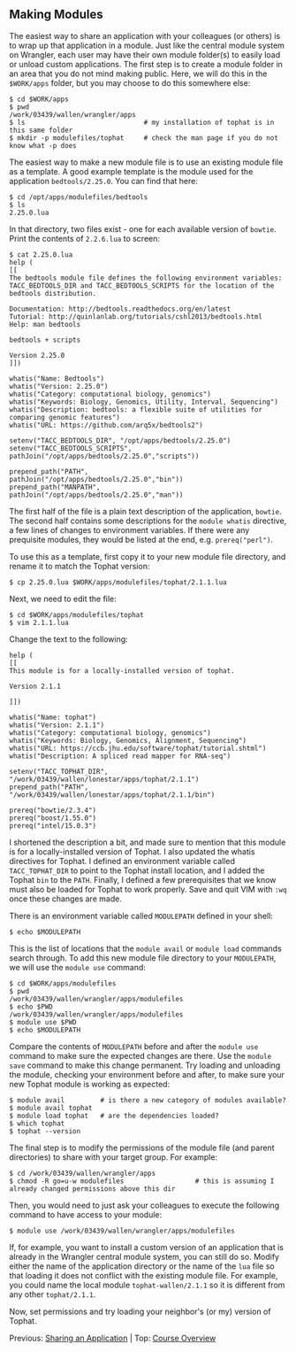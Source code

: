 ## Making Modules

The easiest way to share an application with your colleagues (or others) is to wrap up that application in a module. Just like the central module system on Wrangler, each user may have their own module folder(s) to easily load or unload custom applications. The first step is to create a module folder in an area that you do not mind making public. Here, we will do this in the `$WORK/apps` folder, but you may choose to do this somewhere else:
```
$ cd $WORK/apps
$ pwd
/work/03439/wallen/wrangler/apps
$ ls                              # my installation of tophat is in this same folder
$ mkdir -p modulefiles/tophat     # check the man page if you do not know what -p does
```

The easiest way to make a new module file is to use an existing module file as a template. A good example template is the module used for the application `bedtools/2.25.0`. You can find that here:
```
$ cd /opt/apps/modulefiles/bedtools
$ ls
2.25.0.lua
```

In that directory, two files exist - one for each available version of `bowtie`. Print the contents of `2.2.6.lua` to screen:
```
$ cat 2.25.0.lua
help (
[[
The bedtools module file defines the following environment variables: TACC_BEDTOOLS_DIR and TACC_BEDTOOLS_SCRIPTS for the location of the bedtools distribution.

Documentation: http://bedtools.readthedocs.org/en/latest
Tutorial: http://quinlanlab.org/tutorials/cshl2013/bedtools.html
Help: man bedtools

bedtools + scripts

Version 2.25.0
]])

whatis("Name: Bedtools")
whatis("Version: 2.25.0")
whatis("Category: computational biology, genomics")
whatis("Keywords: Biology, Genomics, Utility, Interval, Sequencing")
whatis("Description: bedtools: a flexible suite of utilities for comparing genomic features")
whatis("URL: https://github.com/arq5x/bedtools2")

setenv("TACC_BEDTOOLS_DIR",	"/opt/apps/bedtools/2.25.0")
setenv("TACC_BEDTOOLS_SCRIPTS",	pathJoin("/opt/apps/bedtools/2.25.0","scripts"))

prepend_path("PATH",		pathJoin("/opt/apps/bedtools/2.25.0","bin"))
prepend_path("MANPATH",		pathJoin("/opt/apps/bedtools/2.25.0","man"))
```

The first half of the file is a plain text description of the application, `bowtie`. The second half contains some descriptions for the `module whatis` directive, a few lines of changes to environment variables.  If there were any prequisite modules, they would be listed at the end, e.g. `prereq("perl")`. 

To use this as a template, first copy it to your new module file directory, and rename it to match the Tophat version:
```
$ cp 2.25.0.lua $WORK/apps/modulefiles/tophat/2.1.1.lua
```

Next, we need to edit the file:
```
$ cd $WORK/apps/modulefiles/tophat
$ vim 2.1.1.lua
```

Change the text to the following:
```
help (
[[
This module is for a locally-installed version of tophat.

Version 2.1.1

]])

whatis("Name: tophat")
whatis("Version: 2.1.1")
whatis("Category: computational biology, genomics")
whatis("Keywords: Biology, Genomics, Alignment, Sequencing")
whatis("URL: https://ccb.jhu.edu/software/tophat/tutorial.shtml")
whatis("Description: A spliced read mapper for RNA-seq")

setenv("TACC_TOPHAT_DIR", "/work/03439/wallen/lonestar/apps/tophat/2.1.1")
prepend_path("PATH",      "/work/03439/wallen/lonestar/apps/tophat/2.1.1/bin")

prereq("bowtie/2.3.4")
prereq("boost/1.55.0")
prereq("intel/15.0.3")
```

I shortened the description a bit, and made sure to mention that this module is for a locally-installed version of Tophat. I also updated the whatis directives for Tophat. I defined an environment variable called `TACC_TOPHAT_DIR` to point to the Tophat install location, and I added the Tophat `bin` to the `PATH`. Finally, I defined a few prerequisites that we know must also be loaded for Tophat to work properly. Save and quit VIM with `:wq` once these changes are made.

There is an environment variable called `MODULEPATH` defined in your shell:
```
$ echo $MODULEPATH
```

This is the list of locations that the `module avail` or `module load` commands search through. To add this new module file directory to your `MODULEPATH`, we will use the `module use` command:
```
$ cd $WORK/apps/modulefiles
$ pwd
/work/03439/wallen/wrangler/apps/modulefiles
$ echo $PWD
/work/03439/wallen/wrangler/apps/modulefiles
$ module use $PWD
$ echo $MODULEPATH
```

Compare the contents of `MODULEPATH` before and after the `module use` command to make sure the expected changes are there. Use the `module save` command to make this change permanent. Try loading and unloading the module, checking your environment before and after, to make sure your new Tophat module is working as expected:
```
$ module avail         # is there a new category of modules available?
$ module avail tophat
$ module load tophat   # are the dependencies loaded?
$ which tophat
$ tophat --version
```

The final step is to modify the permissions of the module file (and parent directories) to share with your target group. For example:
```
$ cd /work/03439/wallen/wrangler/apps
$ chmod -R go=u-w modulefiles                  # this is assuming I already changed permissions above this dir
```

Then, you would need to just ask your colleagues to execute the following command to have access to your module:
```
$ module use /work/03439/wallen/wrangler/apps/modulefiles
```


If, for example, you want to install a custom version of an application that is already in the Wrangler central module system, you can still do so. Modify either the name of the application directory or the name of the `lua` file so that loading it does not conflict with the existing module file. For example, you could name the local module `tophat-wallen/2.1.1` so it is different from any other `tophat/2.1.1`.

Now, set permissions and try loading your neighbor's (or my) version of Tophat.




Previous: [Sharing an Application](hpc_software_environment_06.md) | Top: [Course Overview](../../index.md)

